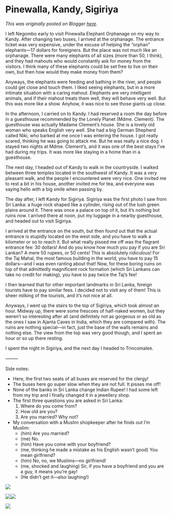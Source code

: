 # Pinewalla, Kandy, Sigiriya

*This was originally posted on Blogger [here](https://photopensieve.blogspot.com/2012/02/pinewalla-kandy-sigiriya.html)*.

I left Negombo early to visit Pinewalla Elephant Orphanage on my way to Kandy. After changing two buses, I arrived at the orphanage. The entrance ticket was very expensive, under the excuse of helping the “orphan” elephants—17 dollars for foreigners. But the place was not much like an orphanage. There were many elephants of all sizes (more than 50, I think), and they had mahouts who would constantly ask for money from the visitors. I think many of these elephants could be set free to live on their own, but then how would they make money from them?

Anyways, the elephants were feeding and bathing in the river, and people could get close and touch them. I liked seeing elephants, but in a more intimate situation with a caring mahout. Elephants are very intelligent animals, and if their mahout treats them well, they will behave very well. But this was more like a show. Anyhow, it was nice to see those giants up close.

In the afternoon, I carried on to Kandy. I had reserved a room the day before in a guesthouse recommended by the Lonely Planet (Mdme. Clement). The guesthouse was actually Madame Clement’s house. She is a lovely old woman who speaks English very well. She had a big German Shepherd called Niki, who barked at me once I was entering the house. I got really scared, thinking he was going to attack me. But he was really a nice dog. I stayed two nights at Mdme. Clement’s, and it was one of the best stays I’ve had during my trips. It was more like staying in a home than in a guesthouse.

The next day, I headed out of Kandy to walk in the countryside. I walked between three temples located in the southwest of Kandy. It was a very pleasant walk, and the people I encountered were very nice. One invited me to rest a bit in his house, another invited me for tea, and everyone was saying hello with a big smile when passing by.

The day after, I left Kandy for Sigiriya. Sigiriya was the first photo I saw from Sri Lanka: a huge rock shaped like a cylinder, rising out of the lush green plains around it. There was once a palace on top of it, but it’s nothing but ruins now. I arrived there at noon, put my luggage in a nearby guesthouse, and headed out to visit Sigiriya.

I arrived at the entrance on the south, but then found out that the actual entrance is stupidly located on the west side, and you have to walk a kilometer or so to reach it. But what really pissed me off was the flagrant entrance fee: 30 dollars! And do you know how much you pay if you are Sri Lankan? A mere 50 rupees, or 50 cents! This is absolutely ridiculous! For the Taj Mahal, the most famous building in the world, you have to pay 15 dollars—and I was even ranting about that! Now, for these boring ruins on top of that admittedly magnificent rock formation (which Sri Lankans can take no credit for making), you have to pay twice the Taj’s fee!

I then learned that for other important landmarks in Sri Lanka, foreign tourists have to pay similar fees. I decided not to visit any of them! This is sheer milking of the tourists, and it’s not nice at all.

Anyways, I went up the stairs to the top of Sigiriya, which took almost an hour. Midway up, there were some frescoes of half-naked women, but they weren’t so interesting after all (and definitely not as gorgeous or as old as the ones I saw in Ajanta Caves in India, which they are compared with). The ruins are nothing special—in fact, just the base of the walls remains and nothing else. The view from the top was very good though, and I spent an hour or so up there resting.

I spent the night in Sigiriya, and the next day I headed to Trincomalee.

⸻

Side notes:
- Here, the first two seats of all buses are reserved for the clergy!
- The buses here go super slow when they are not full. It pisses me off!
- None of the banks in Sri Lanka change Indian Rupee! I had some left from my trip and I finally changed it in a jewellery shop.
- The first three questions you are asked in Sri Lanka:
  1. Where do you come from?
  2. How old are you?
  3. Are you married? Why not?
- My conversation with a Muslim shopkeeper after he finds out I’m Muslim:
  - (him) Are you married?
  - (me) No.
  - (him) Have you come with your boyfriend?
  - (me, thinking he made a mistake as his English wasn’t good) You mean girlfriend?
  - (him) No, no, we Muslims—no girlfriend!
  - (me, shocked and laughing) Sir, if you have a boyfriend and you are a guy, it means you’re gay!
  - (He didn’t get it—also laughing!)

![](https://blogger.googleusercontent.com/img/b/R29vZ2xl/AVvXsEhnqbTnoXv-dAlwe-kCzsIhNVY3z5wNOL2AtTzIqolCVFM0NXOCTgu02ImM0fvbMg03rTpBUo6eVUhHKXKgylmh78flEfW0UGZucabLBGQ61YX4du5UFhRrYPEFJ5xQkaLOeFqRJIisVIda/s320/photo+1-733195.JPG)

![](https://blogger.googleusercontent.com/img/b/R29vZ2xl/AVvXsEiM4cdySKondYa5kyOM3dy5oej_9gsZH4D3yCyL2yTxFOXeFG42gUvkDLp_B9yWJ6_JirLma2HXgV9CuBJIuRP3WMz92W5molVzXUJM7dSpaV45xr6Iu8op-zbwsfL2fqnx8mXZ4u5RCTOQ/s320/photo+2-734113.JPG)![](https://blogger.googleusercontent.com/img/b/R29vZ2xl/AVvXsEi4XYtUWQomwDox9FR0e1c71w4Ioil-X_CwncL0GsobRnaR_sDvKpSr0CUjkSexorcrSvWZm7hx3uZRtG8PCAcxvCJUJy2cnOiidzwY1pbitdQF4vwuBMIASXVUS7lpapKxLpHoEcfoe4x3/s320/photo+3-737344.JPG)

![](https://blogger.googleusercontent.com/img/b/R29vZ2xl/AVvXsEgqcfr5xLQNvelxKwKlh4jez2XZ-hVAqw_y8yyiWg59s5cNPWDDM-9D9c7zqw1Ojp1aafaf9c0KhnmnYfY_iF10kyakXu7Vzdyav7h7CIj1LqXMOtkqONw-8Xgd0wdMgxbMOhvaJbmIKP3b/s320/photo+4-738469.JPG)